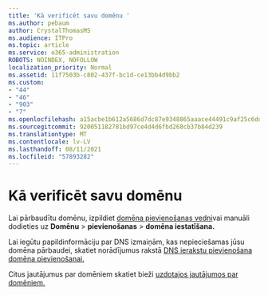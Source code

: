 ```yaml
---
title: 'Kā verificēt savu domēnu '
ms.author: pebaum
author: CrystalThomasMS
ms.audience: ITPro
ms.topic: article
ms.service: o365-administration
ROBOTS: NOINDEX, NOFOLLOW
localization_priority: Normal
ms.assetid: 11f7503b-c802-437f-bc1d-ce13bb4d9bb2
ms.custom:
- "44"
- "46"
- "903"
- "7"
ms.openlocfilehash: a15acbe1b612a5686d7dc87e9348865aaace44491c9af25c6dda470492fd06c6
ms.sourcegitcommit: 920051182781bd97ce4d4d6fbd268cb37b84d239
ms.translationtype: MT
ms.contentlocale: lv-LV
ms.lasthandoff: 08/11/2021
ms.locfileid: "57893282"
---
```

# <a name="how-to-verify-your-domain"></a>Kā verificēt savu domēnu

Lai pārbaudītu domēnu, izpildiet [domēna pievienošanas vedni](https://admin.microsoft.com/Adminportal#/Domains/Wizard)vai manuāli dodieties uz **Domēnu**  >  **pievienošanas**  >  **domēna iestatīšana.**

Lai iegūtu papildinformāciju par DNS izmaiņām, kas nepieciešamas jūsu domēna pārbaudei, skatiet norādījumus rakstā [DNS ierakstu pievienošana domēna pievienošanai.](https://docs.microsoft.com/microsoft-365/admin/get-help-with-domains/create-dns-records-at-any-dns-hosting-provider)

Citus jautājumus par domēniem skatiet bieži [uzdotajos jautājumos par domēniem.](https://docs.microsoft.com/microsoft-365/admin/setup/domains-faq)
